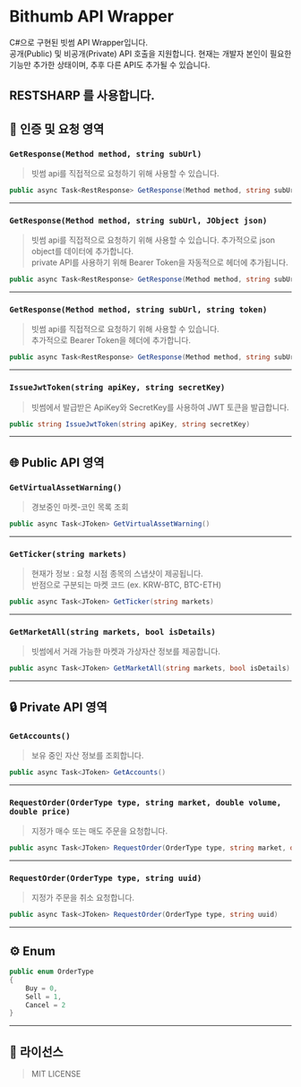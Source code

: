 # Bithumb API Wrapper

C#으로 구현된 빗썸 API Wrapper입니다.  
공개(Public) 및 비공개(Private) API 호출을 지원합니다.
현재는 개발자 본인이 필요한 기능만 추가한 상태이며, 추후 다른 API도 추가될 수 있습니다. 

RESTSHARP 를 사용합니다.
---

## 🔐 인증 및 요청 영역

### `GetResponse(Method method, string subUrl)`
> 빗썸 api를 직접적으로 요청하기 위해 사용할 수 있습니다.

```csharp
public async Task<RestResponse> GetResponse(Method method, string subUrl)
```

---

### `GetResponse(Method method, string subUrl, JObject json)`
> 빗썸 api를 직접적으로 요청하기 위해 사용할 수 있습니다. 추가적으로 json object를 데이터에 추가합니다.  
> private API를 사용하기 위해 Bearer Token을 자동적으로 헤더에 추가됩니다.

```csharp
public async Task<RestResponse> GetResponse(Method method, string subUrl, JObject json)
```

---

### `GetResponse(Method method, string subUrl, string token)`
> 빗썸 api를 직접적으로 요청하기 위해 사용할 수 있습니다.  
> 추가적으로 Bearer Token을 헤더에 추가합니다.

```csharp
public async Task<RestResponse> GetResponse(Method method, string subUrl, string token)
```

---

### `IssueJwtToken(string apiKey, string secretKey)`
> 빗썸에서 발급받은 ApiKey와 SecretKey를 사용하여 JWT 토큰을 발급합니다.

```csharp
public string IssueJwtToken(string apiKey, string secretKey)
```

---

## 🌐 Public API 영역

### `GetVirtualAssetWarning()`
> 경보중인 마켓-코인 목록 조회

```csharp
public async Task<JToken> GetVirtualAssetWarning()
```

---

### `GetTicker(string markets)`
> 현재가 정보 : 요청 시점 종목의 스냅샷이 제공됩니다.  
> 반점으로 구분되는 마켓 코드 (ex. KRW-BTC, BTC-ETH)

```csharp
public async Task<JToken> GetTicker(string markets)
```

---

### `GetMarketAll(string markets, bool isDetails)`
> 빗썸에서 거래 가능한 마켓과 가상자산 정보를 제공합니다.

```csharp
public async Task<JToken> GetMarketAll(string markets, bool isDetails)
```

---

## 🔒 Private API 영역

### `GetAccounts()`
> 보유 중인 자산 정보를 조회합니다.

```csharp
public async Task<JToken> GetAccounts()
```

---

### `RequestOrder(OrderType type, string market, double volume, double price)`
> 지정가 매수 또는 매도 주문을 요청합니다.

```csharp
public async Task<JToken> RequestOrder(OrderType type, string market, double volume, double price)
```

---

### `RequestOrder(OrderType type, string uuid)`
> 지정가 주문을 취소 요청합니다.

```csharp
public async Task<JToken> RequestOrder(OrderType type, string uuid)
```
---

## ⚙ Enum

```csharp
public enum OrderType
{
    Buy = 0,
    Sell = 1,
    Cancel = 2
}
```

---

## 📄 라이선스

> MIT LICENSE
